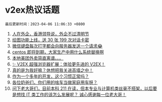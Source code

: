 # v2ex热议话题

`最后更新时间：2023-04-06 11:06:33 +0800`

1. [人在外企，香港领导说，外企不过清明节](https://www.v2ex.com/t/929948)
1. [绘图功能上线，送 30 张 199 次对话卡密](https://www.v2ex.com/t/930125)
1. [微信键盘每次打字都会向服务器发送一个请求😂](https://www.v2ex.com/t/930008)
1. [centos 即将到期，大家生产中用什么系统替换啊](https://www.v2ex.com/t/930047)
1. [本地美团外卖简直离谱。。。](https://www.v2ex.com/t/929963)
1. [✨ V2EX 超强浏览器扩展：体验更先进的 V2EX！](https://www.v2ex.com/t/930155)
1. [真的是为我好嘛？休想把我关进高墙之中！](https://www.v2ex.com/t/930064)
1. [作为一个多年的开发，这个习惯正常吗？](https://www.v2ex.com/t/930131)
1. [各位奶爸们，你们用的啥车当做家庭用车呀？](https://www.v2ex.com/t/930129)
1. [问下老大哥们，目前本科 211 在读，但本专业与计算机类丝毫不搭架，以后要是想找 IT 类工作的该怎么发展呢？
诚心感谢每一位老大哥！](https://www.v2ex.com/t/929980)


